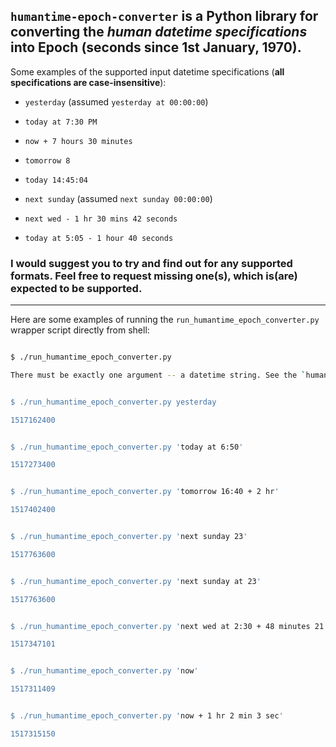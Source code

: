 ## `humantime-epoch-converter` is a Python library for converting the *human datetime specifications* into Epoch (seconds since 1st January, 1970).

Some examples of the supported input datetime specifications (**all specifications are case-insensitive**):

- `yesterday` (assumed `yesterday at 00:00:00`)

- `today at 7:30 PM`

- `now + 7 hours 30 minutes`

- `tomorrow 8`

- `today 14:45:04`

- `next sunday` (assumed `next sunday 00:00:00`)

- `next wed - 1 hr 30 mins 42 seconds`

- `today at 5:05 - 1 hour 40 seconds`


### I would suggest you to try and find out for any supported formats. Feel free to request missing one(s), which is(are) expected to be supported.

---

Here are some examples of running the `run_humantime_epoch_converter.py` wrapper script directly from shell:


```bash

$ ./run_humantime_epoch_converter.py

There must be exactly one argument -- a datetime string. See the `humantime_epoch_converter` library module's docstring for details.


$ ./run_humantime_epoch_converter.py yesterday

1517162400


$ ./run_humantime_epoch_converter.py 'today at 6:50'

1517273400


$ ./run_humantime_epoch_converter.py 'tomorrow 16:40 + 2 hr'

1517402400


$ ./run_humantime_epoch_converter.py 'next sunday 23'

1517763600


$ ./run_humantime_epoch_converter.py 'next sunday at 23'

1517763600


$ ./run_humantime_epoch_converter.py 'next wed at 2:30 + 48 minutes 21 secs'

1517347101


$ ./run_humantime_epoch_converter.py 'now'

1517311409


$ ./run_humantime_epoch_converter.py 'now + 1 hr 2 min 3 sec'

1517315150

```

